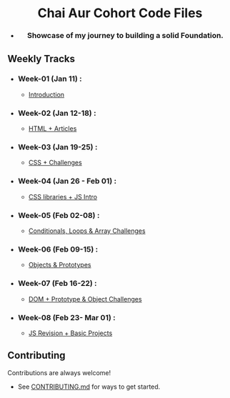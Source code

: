 <h1 align="center">Chai Aur Cohort Code Files</h1>

- <h3 align="center">
  Showcase of my journey to building a solid Foundation.
</h3>

## Weekly Tracks

- ### Week-01 (Jan 11) : 
  - [Introduction](./week-01/README.md)

- ### Week-02 (Jan 12-18) : 
  - [HTML + Articles](./week-02/README.md)

- ### Week-03 (Jan 19-25) : 
  - [CSS + Challenges](./week-03/README.md)

- ### Week-04 (Jan 26 - Feb 01) : 
  - [CSS libraries + JS Intro](./week-04/README.md)

- ### Week-05 (Feb 02-08) : 
  - [Conditionals, Loops & Array Challenges](./week-05/README.md)

- ### Week-06 (Feb 09-15) : 
  - [Objects & Prototypes](./week-06/README.md)

- ### Week-07 (Feb 16-22) : 
  - [DOM + Prototype & Object Challenges](./week-07/README.md)

- ### Week-08 (Feb 23- Mar 01) : 
    - [JS Revision + Basic Projects](./week-08/README.md)

## Contributing

Contributions are always welcome!
- See [CONTRIBUTING.md](../CONTRIBUTING.md) for ways to get started.